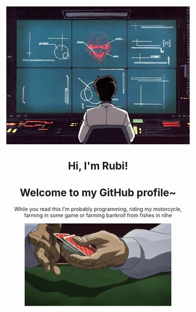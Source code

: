 <p align="center">
  <a><img src="banner.webp" alt="Banner"></a>
</p>

<h1 align="center">Hi, I'm Rubi!</h1>
<h1 align="center">Welcome to my GitHub profile~</h1>

<p align="center">While you read this I'm probably programming, riding my motorcycle, farming in some game or farming bankroll from fishes in nlhe</p>

<p align="center">
  <a><img src="cards.webp" alt="Banner"></a>
</p>
